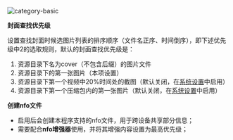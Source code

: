 ![category-basic](/img/category-basic.png)

**封面查找优先级**

设置查找封面时候选图片列表的排序顺序（文件名正序、时间倒序），即下述优先级中2的选取规则，默认的封面查找优先级是：
1. 资源目录下名为cover（不包含后缀）的图片文件
2. 资源目录下的第一张图片（本项设置）
3. 资源目录下第一个视频中20%时间处的截图（默认关闭，在[系统设置](#configuration)中启用）
4. 资源目录下第一个压缩包内的第一张图片（默认关闭，在[系统设置](#configuration)中启用）

**创建nfo文件**

+ 启用后会创建本程序支持的nfo文件，用于跨设备共享部分信息；
+ 需要配合**nfo增强器**使用，并将其增强内容设置为最高优先级；